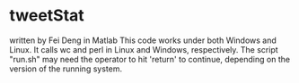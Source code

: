 # tweetStat
written by Fei Deng in Matlab
This code works under both Windows and Linux. It calls wc and perl in Linux and Windows, respectively.
The script "run.sh" may need the operator to hit 'return' to continue, depending on the version of the running system.

